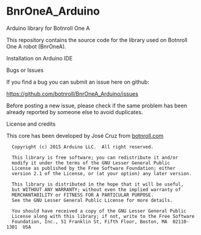 # BnrOneA_Arduino
Arduino library for Botnroll One A

This repository contains the source code for the library used on Botnroll One A robot (BnrOneA).

Installation on Arduino IDE


Bugs or Issues

If you find a bug you can submit an issue here on github:

https://github.com/botnroll/BnrOneA_Arduino/issues

Before posting a new issue, please check if the same problem has been already reported by someone else to avoid duplicates.

License and credits

This core has been developed by José Cruz from [botnroll.com](http://wwww.botnroll.com)
```
  Copyright (c) 2015 Arduino LLC.  All right reserved.

  This library is free software; you can redistribute it and/or
  modify it under the terms of the GNU Lesser General Public
  License as published by the Free Software Foundation; either
  version 2.1 of the License, or (at your option) any later version.

  This library is distributed in the hope that it will be useful,
  but WITHOUT ANY WARRANTY; without even the implied warranty of
  MERCHANTABILITY or FITNESS FOR A PARTICULAR PURPOSE.
  See the GNU Lesser General Public License for more details.

  You should have received a copy of the GNU Lesser General Public
  License along with this library; if not, write to the Free Software
  Foundation, Inc., 51 Franklin St, Fifth Floor, Boston, MA  02110-1301  USA
  ```
